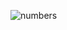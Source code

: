 
![numbers](https://github.com/SeniorAcademy/JavaScript/assets/151378391/8a066c12-1c91-4d36-af5a-719f0a222e66)
